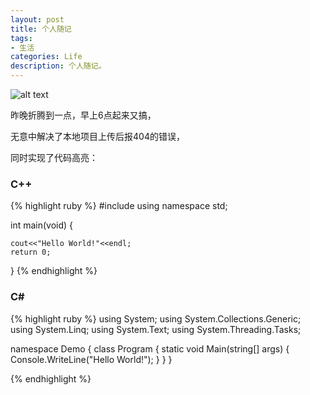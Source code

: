 ```yaml
---
layout: post
title: 个人随记
tags:
- 生活
categories: Life
description: 个人随记。
---
```





![alt text](http://b127.photo.store.qq.com/psb?/440982b8-1f1e-473c-b41d-b630005d5f65/k47uYaiYTmzFY29wd.*P67qQrqqT3MhfQ7PypQE3b4g!/b/dDb0wUsuBAAA&bo=gALEA1IDAAUBKB4!&rf=viewer_4)

昨晚折腾到一点，早上6点起来又搞，

无意中解决了本地项目上传后报404的错误，

同时实现了代码高亮：

### C++
{% highlight ruby %}
#include<iostream>
using namespace std;

int main(void)
{

	cout<<"Hello World!"<<endl;
	return 0;
}
{% endhighlight %}

### C#
{% highlight ruby %}
using System;
using System.Collections.Generic;
using System.Linq;
using System.Text;
using System.Threading.Tasks;

namespace Demo
{
    class Program
    {
        static void Main(string[] args)
        {
            Console.WriteLine("Hello World!");
        }
    }
}

{% endhighlight %}


